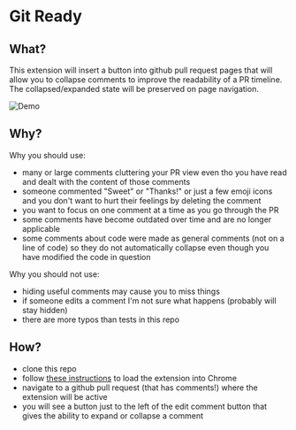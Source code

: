 # Git Ready

## What?

This extension will insert a button into github pull request pages that will
allow you to collapse comments to improve the readability of a PR timeline. The
collapsed/expanded state will be preserved on page navigation.

![Demo](g_r-demo.gif)

## Why?

Why you should use:
  * many or large comments cluttering your PR view even tho you have read and dealt with the content of those comments
  * someone commented "Sweet" or "Thanks!" or just a few emoji icons and you don't want to hurt their feelings by deleting the comment
  * you want to focus on one comment at a time as you go through the PR
  * some comments have become outdated over time and are no longer applicable
  * some comments about code were made as general comments (not on a line of code) so they do not automatically collapse even though you have modified the code in question

Why you should not use:
  * hiding useful comments may cause you to miss things
  * if someone edits a comment I'm not sure what happens (probably will stay hidden)
  * there are more typos than tests in this repo

## How?

* clone this repo
* follow [these instructions](https://developer.chrome.com/extensions/getstarted#unpacked) to load the extension into Chrome
* navigate to a github pull request (that has comments!) where the extension will be active
* you will see a button just to the left of the edit comment button that gives the ability to expand or collapse a comment
